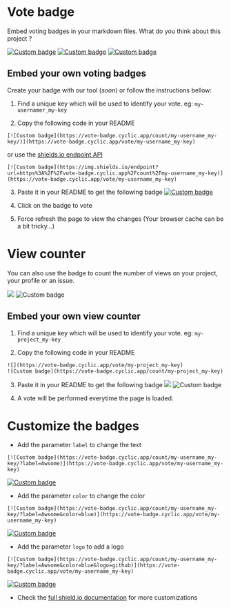# Vote badge

Embed voting badges in your markdown files.
What do you think about this project ?

[![Custom badge](https://vote-badge.cyclic.app/count/vote-badge-readme-usefull/?label=Usefull)](https://vote-badge.cyclic.app/vote/vote-badge-readme-usefull)
[![Custom badge](https://vote-badge.cyclic.app/count/vote-badge-readme-blank/?label=I%20don%27t%20care&color=yellow)](https://vote-badge.cyclic.app/vote/vote-badge-readme-blank)
[![Custom badge](https://vote-badge.cyclic.app/count/vote-badge-readme-useless/?label=Useless&color=red)](https://vote-badge.cyclic.app/vote/vote-badge-readme-useless)

## Embed your own voting badges

Create your badge with our tool (_soon_) or follow the instructions bellow:

1. Find a unique key which will be used to identify your vote. eg: `my-usernamer_my-key`

2. Copy the following code in your README
```
[![Custom badge](https://vote-badge.cyclic.app/count/my-username_my-key/)](https://vote-badge.cyclic.app/vote/my-username_my-key)
```
or use the [shields.io endpoint API](https://shields.io/endpoint)
```
[![Custom badge](https://img.shields.io/endpoint?url=https%3A%2F%2Fvote-badge.cyclic.app%2Fcount%2Fmy-username_my-key)](https://vote-badge.cyclic.app/vote/my-username_my-key)
```
3. Paste it in your README to get the following badge
[![Custom badge](https://vote-badge.cyclic.app/count/my-username_my-key/)](https://vote-badge.cyclic.app/vote/my-username_my-key)

4. Click on the badge to vote

5. Force refresh the page to view the changes (Your browser cache can be a bit tricky...)

# View counter

You can also use the badge to count the number of views on your project, your profile or an issue.

![](https://vote-badge.cyclic.app/vote/vote-badge-readme-view)
![Custom badge](https://vote-badge.cyclic.app/count/vote-badge-readme-view/?label=Views&color=blue)

## Embed your own view counter

1. Find a unique key which will be used to identify your vote. eg: `my-project_my-key`

2. Copy the following code in your README
```
![](https://vote-badge.cyclic.app/vote/my-project_my-key)
![Custom badge](https://vote-badge.cyclic.app/count/my-project_my-key)
```

3. Paste it in your README to get the following badge
![](https://vote-badge.cyclic.app/vote/my-project_my-key)
![Custom badge](https://vote-badge.cyclic.app/count/my-project_my-key)

4. A vote will be performed everytime the page is loaded.

# Customize the badges

- Add the parameter `label` to change the text
```
[![Custom badge](https://vote-badge.cyclic.app/count/my-username_my-key/?label=Awsome)](https://vote-badge.cyclic.app/vote/my-username_my-key)
```
[![Custom badge](https://vote-badge.cyclic.app/count/my-username_my-key/?label=Awsome)](https://vote-badge.cyclic.app/vote/my-username_my-key)

- Add the parameter `color` to change the color
```
[![Custom badge](https://vote-badge.cyclic.app/count/my-username_my-key/?label=Awsome&color=blue)](https://vote-badge.cyclic.app/vote/my-username_my-key)
```
[![Custom badge](https://vote-badge.cyclic.app/count/my-username_my-key/?label=Awsome&color=blue)](https://vote-badge.cyclic.app/vote/my-username_my-key)

- Add the parameter `logo` to add a logo
```
[![Custom badge](https://vote-badge.cyclic.app/count/my-username_my-key/?label=Awsome&color=blue&logo=github)](https://vote-badge.cyclic.app/vote/my-username_my-key)
```
[![Custom badge](https://vote-badge.cyclic.app/count/my-username_my-key/?label=Awsome&color=blue&logo=github)](https://vote-badge.cyclic.app/vote/my-username_my-key)

- Check the [full shield.io documentation](https://shields.io) for more customizations
